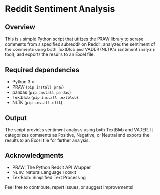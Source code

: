 
# Reddit Sentiment Analysis

## Overview

This is a simple Python script that utilizes the PRAW library to scrape comments from a specified subreddit on Reddit, analyzes the sentiment of the comments using both TextBlob and VADER (NLTK's sentiment analysis tool), and exports the results to an Excel file.

## Required dependencies

- Python 3.x
- PRAW (`pip install praw`)
- pandas (`pip install pandas`)
- TextBlob (`pip install textblob`)
- NLTK (`pip install nltk`)

## Output

The script provides sentiment analysis using both TextBlob and VADER. It categorizes comments as Positive, Negative, or Neutral and exports the results to an Excel file for further analysis.

## Acknowledgments

- PRAW: The Python Reddit API Wrapper
- NLTK: Natural Language Toolkit
- TextBlob: Simplified Text Processing

Feel free to contribute, report issues, or suggest improvements!
